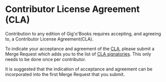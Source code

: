 # Contributor License Agreement (CLA)

Contribution to any edition of Gig'o'Books requires accepting, and agreeing to, a Contributor License Agreement(CLA).

To indicate your acceptance and agreement of the [CLA](docs/legal/individual_contributor_license_agreement.md), please submit a Merge Request which adds you to the list of [CLA signatories](docs/legal/individual_contributor_license_agreement_signatories.md). This only needs to be done once per contributor.

It is suggested that the indication of acceptance and agreement can be incorporated into the first Merge Request that you submit.
